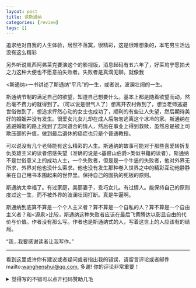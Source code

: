 ```yaml
---
layout: post
title: 读斯通纳
categories: [review]
tags: []
---
```


追求绝对自我的人生体验，居然不落寞，很精彩，这是很难想象的，本宅男生活远没有这么精彩

另外听说凯西阿弗莱克要演这个的影视版，消息起码有五六年了，好莱坞宁愿拍犬之力这种大便也不愿意拍失败者。失败者是真滴无聊。就像我

<!-- more -->

<斯通纳>一书讲述了斯通纳“平凡”的一生，或者说，波澜壮阔的一生。


斯通纳节制的满足自己的欲望，知道自己想要什么。基本上都是随着欲望而动，然后毫不费力的就得到了。（可以说是很气人了）想离开农村做到了，想当老师逃避世俗做到了，想追求怦然心动的女士也成功了，顺利的有些让人失望，然后期待美好的婚姻并没有发生。很爱女儿女儿却在成人后匆匆逃离这个冰冷的家。斯通纳在逃避婚姻的路上找到了志同道合的情人，然后在事业上得到救赎，虽然总是被上司欺压部的升值，做到最后退休的癌症也只是个普通教授。


可以说没有几个老师能有这么精彩的人生。斯通纳的故事可能对于那些喜爱转折复仇英雄主义的读者倍感失望（准确的说是<基督山伯爵>类似书籍的读者），斯通纳不是世俗意义上的成功人士，一个失败者，但是是一个牛逼的失败者，他对外界无所求，外界对他也没什么索求。他也没有发生那种卷入世界之中的精彩互动他静静呆在自己用书本围起来的世界里。保持自己的固执的死板的原则。


斯通纳太幸福了。有过家庭，美丽妻子，乖巧女儿。有过情人。能保持自己的原则度过这一生，而不被外界的波澜壮阔打断。真是牛逼啊。


斯通纳到底算不算是一个个人主义者？算不算是一个自私的人？算不算是一个自由主义者？和<源泉>比较，斯通纳这种失败者应该在最后飞黄腾达以彰显自由的代价与价值。作者没有那么写。作者也是斯通纳式的人，写着这世上的人应该有的结局。


“我…我要感谢读者让我写作。” 



---

看到这里或许你有建议或者疑问或者指出我的错误，请留言评论或者邮件mailto:wanghenshui@qq.com, 多谢!  你的评论非常重要！

<details>
<summary>觉得写的不错可以点开扫码赞助几毛</summary>
<img src="https://wanghenshui.github.io/assets/wepay.png" alt="微信转账">
</details>